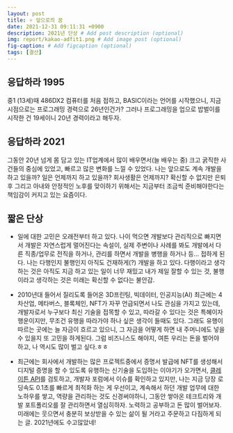 ```yaml
---
layout: post
title: ⭐ 앞으로의 꿈
date: 2021-12-31 09:11:31 +0900
description: 2021년 단상 # Add post description (optional)
img: report/kakao-adfit1.png # Add image post (optional)
fig-caption: # Add figcaption (optional)
tags: [결산]
---
```


## 응답하라 1995
 중1 (13세)때 486DX2 컴퓨터를 처음 접하고, BASIC이라는 언어를 시작했으니, 지금 시점으로는 프로그래밍 경력으로 26년인건가? 그러나 프로그래밍을 업으로 밥벌이를 시작한 건 19세이니 20년 경력이라고 해두자.

## 응답하라 2021
그동안 20년 넘게 몸 담고 있는 IT업계에서 많이 배우면서(늘 배우는 중) 크고 굵직한 사건들의 중심에 있었고, 빠르고 많은 변화를 느낄 수 있었다. 나는 앞으로도 계속 개발을 하고 있을까? 일은 언제까지 하고 있을까? 회사생활은 언제까지? 확신할 수 없지만 은퇴 후 그리고 아내와 안정적인 노후를 맞이하기 위해서는 지금부터 조금씩 준비해야한다는 책임감이 커지고 있는 요즘이다.

## 짧은 단상

- 일에 대한 고민은 오래전부터 하고 있다. 나이 먹으면 개발보다 관리직으로 빠지면서 개발은 자연스럽게 멀어진다는 속설이, 실제 주변이나 사례를 봐도 개발에서 다른 직종/업무로 전직을 하거나, 관리를 하면서 개발을 병행을 하거나 등... 접하게 된다. 나는 다행인지 불행인지 아직도 건재하게(?) 개발을 하고 있다. 다행이라고 생각하는 것은 아직도 지금 하고 있는 일이 너무 재밌고 내가 제일  잘할 수 있는 것, 불행이라고 생각하는 것은 미래는 확신할 수 없다는 불안감.

- 2010년대 들어서 질리도록 들어온 3D프린팅, 빅데이터, 인공지능(AI) 최근에는 4차산업, 메타버스, 블록체인, NFT가 자꾸 언급되면서 나도 관심을 가지고 있는데, 개발자로서 누구보다 최신 기술을 접목할 수 있고, 따라갈 수 있다는 것은 특혜이자 행운이지만, 무조건 유행을 따라가야 하나 싶은 생각이 들때도 있다. 그래도 유행이 따르는 곳에는 늘 자금이 흐르고 있으니, 그 자금을 어떻게 하면 내 주머니에도 넣을 수 있을지 또 고민을 하게된다. 그럼 비즈니스도 해야지, 여튼 우리는 돈을 벌어야 하고, 나 역시도 많이 벌고 싶다.ㅎㅎ

- 최근에는 회사에서 개발하는 많은 프로젝트중에서 증명서 발급에 NFT를 생성해서 디지털 증명을 할 수 있도록 유행하는 신기술을 도입하는 이야기가 오가면서, [클레이튼 API](https://docs.klaytnapi.com/)를 검토하고, 개발자 포럼에서 이슈를 확인하고 있지만, 나는 지금 당장 로딩속도 0.1초를 빠르게 최적화 하는 게 우선이고, 계속해서 하던 개발 업무에 대한 노하우를 쌓고, 역량을 관리하는 것도 신경써야하니, 그동안 쌓아온 테크트리와 개발 포트폴리오를 잘 관리하면서 열심히하자. 노력하고 공부하고 돈 많이 벌어보자. 미래에는 웃으면서 충분히 보상받을 수 있는 삶이 될 거라고 주문하고 다짐하게 되는 글. 2021년에도 수고많았네!